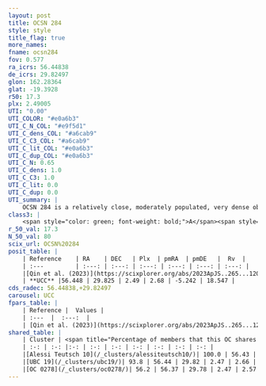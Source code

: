 ```yaml
---
layout: post
title: OCSN 284
style: style
title_flag: true
more_names: 
fname: ocsn284
fov: 0.577
ra_icrs: 56.44838
de_icrs: 29.82497
glon: 162.28364
glat: -19.3928
r50: 17.3
plx: 2.49005
UTI: "0.00"
UTI_COLOR: "#e0a6b3"
UTI_C_N_COL: "#e9f5d1"
UTI_C_dens_COL: "#a6cab9"
UTI_C_C3_COL: "#a6cab9"
UTI_C_lit_COL: "#e0a6b3"
UTI_C_dup_COL: "#e0a6b3"
UTI_C_N: 0.65
UTI_C_dens: 1.0
UTI_C_C3: 1.0
UTI_C_lit: 0.0
UTI_C_dup: 0.0
UTI_summary: |
    OCSN 284 is a relatively close, moderately populated, very dense object of very high C3 quality. It was recently reported in the literature.<br><br><span style="color: #99180f; font-weight: bold;">Warning: </span>This is very likely a duplicate object, which shares a large percentage of members with at least one previously reported entry.
class3: |
    <span style="color: green; font-weight: bold;">A</span><span style="color: green; font-weight: bold;">A</span>
r_50_val: 17.3
N_50_val: 80
scix_url: OCSN%20284
posit_table: |
    | Reference    | RA    | DEC   | Plx  | pmRA  | pmDE   |  Rv  |
    | :---         | :---: | :---: | :---: | :---: | :---: | :---: |
    |[Qin et al. (2023)](https://scixplorer.org/abs/2023ApJS..265...12Q) | 56.33 | 29.74 | 2.48 | 2.62 | -5.28 | 17.47 |
    | **UCC** |56.448 | 29.825 | 2.49 | 2.68 | -5.242 | 18.547 | 
cds_radec: 56.44838,+29.82497
carousel: UCC
fpars_table: |
    | Reference |  Values |
    | :---  |  :---:  |
    | [Qin et al. (2023)](https://scixplorer.org/abs/2023ApJS..265...12Q) | `E(B-V)=0.28, m-M=8.77, logt=6.7` |
shared_table: |
    | Cluster | <span title="Percentage of members that this OC shares with the ones listed">%</span>   | RA   | DEC   | Plx   | pmRA  | pmDE  | Rv | UTI |
    | :-: | :-: |:-: | :-: | :-: | :-: | :-: | :-: | :-: |
    |[Alessi Teutsch 10](/_clusters/alessiteutsch10/)| 100.0 | 56.43 | 29.82 | 2.49 | 2.69 | -5.24 | 18.55 |0.74 |
    |[UBC 19](/_clusters/ubc19/)| 93.8 | 56.44 | 29.82 | 2.47 | 2.66 | -5.23 | 17.24 |0.0 |
    |[OC 0278](/_clusters/oc0278/)| 56.2 | 56.37 | 29.78 | 2.47 | 2.57 | -5.26 | 18.05 |0.0 |
---
```

